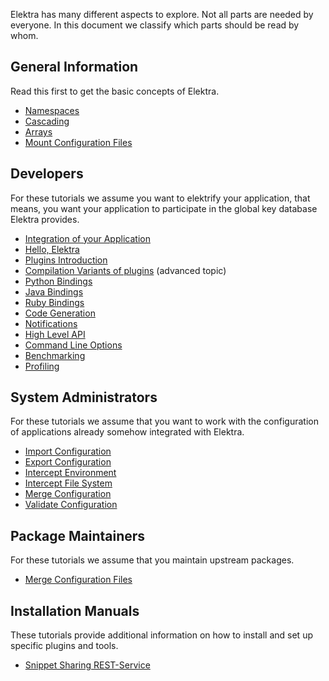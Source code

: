 Elektra has many different aspects to explore.
Not all parts are needed by everyone.
In this document we classify which parts should
be read by whom.

## General Information

Read this first to get the basic concepts of Elektra.

- [Namespaces](namespaces.md)
- [Cascading](cascading.md)
- [Arrays](arrays.md)
- [Mount Configuration Files](mount.md)

## Developers

For these tutorials we assume you want to elektrify your
application, that means, you want your application
to participate in the global key database Elektra
provides.

- [Integration of your Application](application-integration.md)
- [Hello, Elektra](hello-elektra.md)
- [Plugins Introduction](plugins.md)
- [Compilation Variants of plugins](compilation-variants.md) (advanced topic)
- [Python Bindings](python-kdb.md)
- [Java Bindings](java-kdb.md)
- [Ruby Bindings](/src/bindings/swig/ruby/README.md)
- [Code Generation](/src/tools/gen/README.md)
- [Notifications](notifications.md)
- [High Level API](/src/libs/highlevel/README.md)
- [Command Line Options](command-line-options.md)
- [Benchmarking](benchmarking.md)
- [Profiling](profiling.md)

## System Administrators

For these tutorials we assume that you want to
work with the configuration of applications
already somehow integrated with Elektra.

- [Import Configuration](import.md)
- [Export Configuration](export.md)
- [Intercept Environment](/src/bindings/intercept/env/README.md)
- [Intercept File System](/src/bindings/intercept/fs/README.md)
- [Merge Configuration](merge.md)
- [Validate Configuration](validation.md)

## Package Maintainers

For these tutorials we assume that you maintain
upstream packages.

- [Merge Configuration Files](elektra-merge-integration.md)

## Installation Manuals

These tutorials provide additional information on how to
install and set up specific plugins and tools.

- [Snippet Sharing REST-Service](snippet-sharing-rest-service.md)
